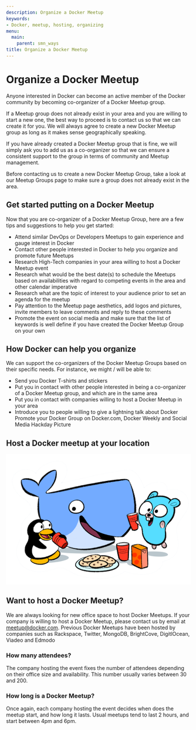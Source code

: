```yaml
---
description: Organize a Docker Meetup
keywords:
- Docker, meetup, hosting, organizing
menu:
  main:
    parent: smn_ways
title: Organize a Docker Meetup
---
```


# Organize a Docker Meetup

Anyone interested in Docker can become an active member of the Docker community
by becoming co-organizer of a Docker Meetup group.

If a Meetup group does not already exist in your area and you are willing to
start a new one, the best way to proceed is to contact us so that we can create
it for you. We will always agree to create a new Docker Meetup group as long as
it makes sense geographically speaking.

If you have already created a Docker Meetup group that is fine, we will simply
ask you to add us as a co-organizer so that we can ensure a consistent support
to the group in terms of community and Meetup management.

Before contacting us to create a new Docker Meetup Group, take a look at our
Meetup Groups page to make sure a group does not already exist in the area.

## Get started putting on a Docker Meetup

Now that you are co-organizer of a Docker Meetup Group, here are a few tips and
suggestions to help you get started:

* Attend similar DevOps or Developers Meetups to gain experience and gauge interest in Docker
* Contact other people interested in Docker to help you organize and promote future Meetups
* Research High-Tech companies in your area willing to host a Docker Meetup event
* Research what would be the best date(s) to schedule the Meetups based on availabilities with regard to competing events in the area and other calendar imperative
* Research what are the topic of interest to your audience prior to set an agenda for the meetup
* Pay attention to the Meetup page aesthetics, add logos and pictures, invite members to leave comments and reply to these comments
* Promote the event on social media and make sure that the list of keywords is well define if you have created the Docker Meetup Group on your own

## How Docker can help you organize

We can support the co-organizers of the Docker Meetup Groups based on their specific needs. For instance, we might / will be able to:

* Send you Docker T-shirts and stickers
* Put you in contact with other people interested in being a co-organizer of a Docker Meetup group, and which are in the same area
* Put you in contact with companies willing to host a Docker Meetup in your area
* Introduce you to people willing to give a lightning talk about Docker
Promote your Docker Group on Docker.com, Docker Weekly and Social Media
Hackday Picture

## Host a Docker meetup at your location

![Meetup](../images/docker-friends.png)

## Want to host a Docker Meetup?

We are always looking for new office space to host Docker Meetups. If your
company is willing to host a Docker Meetup, please contact us by email at
meetup@docker.com. Previous Docker Meetups have been hosted by companies such
as Rackspace, Twitter, MongoDB, BrightCove, DigitlOcean, Viadeo and Edmodo

### How many attendees?

The company hosting the event fixes the number of attendees depending on their
office size and availability. This number usually varies between 30 and 200.

### How long is a Docker Meetup?

Once again, each company hosting the event decides when does the meetup start,
and how long it lasts. Usual meetups tend to last 2 hours, and start between
4pm and 6pm.
